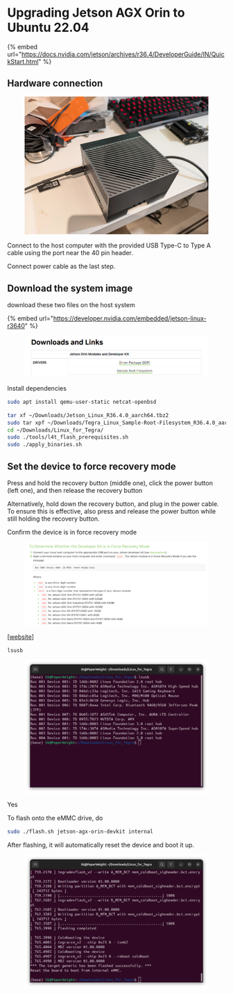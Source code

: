 # Upgrading Jetson AGX Orin to Ubuntu 22.04

{% embed url="https://docs.nvidia.com/jetson/archives/r36.4/DeveloperGuide/IN/QuickStart.html" %}

## Hardware connection

<figure><img src="../../../.gitbook/assets/image (3).png" alt=""><figcaption></figcaption></figure>

Connect to the host computer with the provided USB Type-C to Type A cable using the port near the 40 pin header.

Connect power cable as the last step.



## Download the system image

download these two files on the host system

{% embed url="https://developer.nvidia.com/embedded/jetson-linux-r3640" %}

<figure><img src="../../../.gitbook/assets/image.png" alt=""><figcaption></figcaption></figure>



Install dependencies

```bash
sudo apt install qemu-user-static netcat-openbsd
```





```bash
tar xf ~/Downloads/Jetson_Linux_R36.4.0_aarch64.tbz2
sudo tar xpf ~/Downloads/Tegra_Linux_Sample-Root-Filesystem_R36.4.0_aarch64.tbz2 -C ~/Downloads/Linux_for_Tegra/rootfs/
cd ~/Downloads/Linux_for_Tegra/
sudo ./tools/l4t_flash_prerequisites.sh
sudo ./apply_binaries.sh
```







## Set the device to force recovery mode

Press and hold the recovery button (middle one), click the power button (left one), and then release the recovery button



Alternatively, hold down the recovery button, and plug in the power cable. To ensure this is effective, also press and release the power button while still holding the recovery button.







Confirm the device is in force recovery mode

<figure><img src="../../../.gitbook/assets/image (2).png" alt=""><figcaption></figcaption></figure>

\[[website](https://docs.nvidia.com/jetson/archives/r36.4/DeveloperGuide/IN/QuickStart.html#to-determine-whether-the-developer-kit-is-in-force-recovery-mode)]



```bash
lsusb
```

<figure><img src="../../../.gitbook/assets/image (1).png" alt=""><figcaption></figcaption></figure>

Yes





To flash onto the eMMC drive, do

```bash
sudo ./flash.sh jetson-agx-orin-devkit internal
```



After flashing, it will automatically reset the device and boot it up.

<figure><img src="../../../.gitbook/assets/image (4).png" alt=""><figcaption></figcaption></figure>







